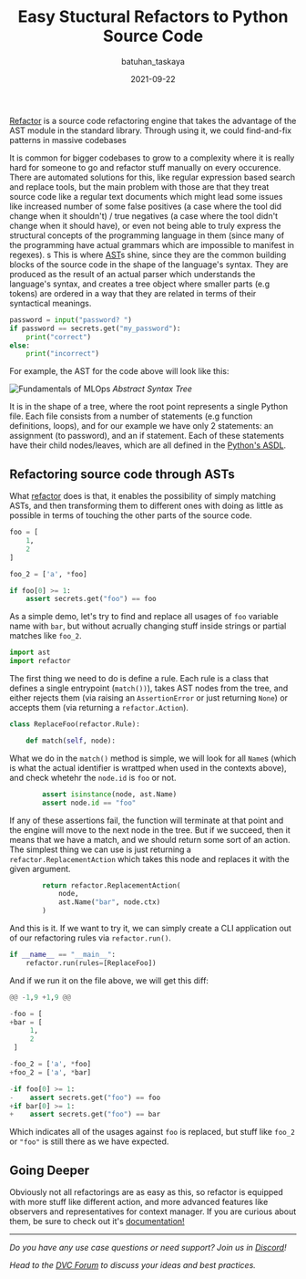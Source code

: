 ﻿---
title: Easy Stuctural Refactors to Python Source Code
date: 2021-09-22
description: |
  Simple, hassle-free, dependency-free, AST based source code refactoring toolkit.

descriptionLong: |
 [Refactor](https://github.com/isidentical/refactor)  
 is a source code refactoring engine that takes the advantage of the AST module in the standard library. Through using it, we could find-and-fix patterns in massive codebases

picture: 2021-09-22/ast.png
author: batuhan_taskaya
commentsUrl: https://discuss.dvc.org/t/easy-structural-refactors-to-python-source-code/895
tags:
  - Refactor
  - AST
  
---

[Refactor](https://github.com/isidentical/refactor) is a source code refactoring
engine that takes the advantage of the AST module in the standard library.
Through using it, we could find-and-fix patterns in massive codebases

It is common for bigger codebases to grow to a complexity where it is really
hard for someone to go and refactor stuff manually on every occurence. There are
automated solutions for this, like regular expression based search and replace
tools, but the main problem with those are that they treat source code like a
regular text documents which might lead some issues like increased number of
some false positives (a case where the tool did change when it shouldn't) / true
negatives (a case where the tool didn't change when it should have), or even not
being able to truly express the structural concepts of the programming language
in them (since many of the programming have actual grammars which are impossible
to manifest in regexes).
s
This is where [AST](https://en.wikipedia.org/wiki/Abstract_syntax_tree)s shine,
since they are the common building blocks of the source code in the shape of the
language's syntax. They are produced as the result of an actual parser which
understands the language's syntax, and creates a tree object where smaller parts
(e.g tokens) are ordered in a way that they are related in terms of their
syntactical meanings.

```python
password = input("password? ")
if password == secrets.get("my_password"):
    print("correct")
else:
    print("incorrect")
```

For example, the AST for the code above will look like this:

![Fundamentals of MLOps](/uploads/images/2021-09-22/ast.png) _Abstract Syntax
Tree_

It is in the shape of a tree, where the root point represents a single Python
file. Each file consists from a number of statements (e.g function definitions,
loops), and for our example we have only 2 statements: an assignment (to
password), and an if statement. Each of these statements have their child
nodes/leaves, which are all defined in the
[Python's ASDL](https://docs.python.org/3/library/ast.html#abstract-grammar).

## Refactoring source code through ASTs

What [refactor](https://github.com/isidentical/refactor) does is that, it
enables the possibility of simply matching ASTs, and then transforming them to
different ones with doing as little as possible in terms of touching the other
parts of the source code.

```python
foo = [
    1,
    2
]

foo_2 = ['a', *foo]

if foo[0] >= 1:
    assert secrets.get("foo") == foo
```

As a simple demo, let's try to find and replace all usages of `foo` variable
name with `bar`, but without acrually changing stuff inside strings or partial
matches like `foo_2`.

```python
import ast
import refactor
```

The first thing we need to do is define a rule. Each rule is a class that
defines a single entrypoint (`match())`), takes AST nodes from the tree, and
either rejects them (via raising an `AssertionError` or just returning `None`)
or accepts them (via returning a `refactor.Action`).

```python
class ReplaceFoo(refactor.Rule):

    def match(self, node):
```

What we do in the `match()` method is simple, we will look for all `Name`s
(which is what the actual identifier is wrattped when used in the contexts
above), and check whetehr the `node.id` is `foo` or not.

```python
        assert isinstance(node, ast.Name)
        assert node.id == "foo"
```

If any of these assertions fail, the function will terminate at that point and
the engine will move to the next node in the tree. But if we succeed, then it
means that we have a match, and we should return some sort of an action. The
simplest thing we can use is just returning a `refactor.ReplacementAction` which
takes this node and replaces it with the given argument.

```python
        return refactor.ReplacementAction(
            node,
            ast.Name("bar", node.ctx)
        )
```

And this is it. If we want to try it, we can simply create a CLI application out
of our refactoring rules via `refactor.run()`.

```python
if __name__ == "__main__":
    refactor.run(rules=[ReplaceFoo])
```

And if we run it on the file above, we will get this diff:

```python
@@ -1,9 +1,9 @@

-foo = [
+bar = [
     1,
     2
 ]

-foo_2 = ['a', *foo]
+foo_2 = ['a', *bar]

-if foo[0] >= 1:
-    assert secrets.get("foo") == foo
+if bar[0] >= 1:
+    assert secrets.get("foo") == bar
```

Which indicates all of the usages against `foo` is replaced, but stuff like
`foo_2` or `"foo"` is still there as we have expected.

## Going Deeper

Obviously not all refactorings are as easy as this, so refactor is equipped with
more stuff like different action, and more advanced features like observers and
representatives for context manager. If you are curious about them, be sure to
check out it's [documentation!](https://refactor.readthedocs.io/en/latest/)

---

_Do you have any use case questions or need support? Join us in
[Discord](https://discord.com/invite/dvwXA2N)!_

_Head to the [DVC Forum](https://discuss.dvc.org/) to discuss your ideas and
best practices._
